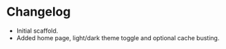# Changelog

- Initial scaffold.
- Added home page, light/dark theme toggle and optional cache busting.
